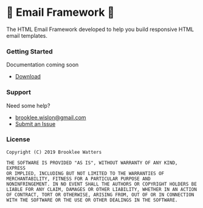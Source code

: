 # 💌 Email Framework 💌

The HTML Email Framework developed to help you build responsive HTML email templates.

### Getting Started
Documentation coming soon

* [Download](https://github.com/brooklee1/Email-Framework/archive/master.zip "Title")

### Support

Need some help?

* <brooklee.wislon@gmail.com>
* [Submit an Issue](https://github.com/brooklee1/Email-Framework/issues/new "Title")

### License

```
Copyright (C) 2019 Brooklee Watters

THE SOFTWARE IS PROVIDED "AS IS", WITHOUT WARRANTY OF ANY KIND, EXPRESS
OR IMPLIED, INCLUDING BUT NOT LIMITED TO THE WARRANTIES OF
MERCHANTABILITY, FITNESS FOR A PARTICULAR PURPOSE AND
NONINFRINGEMENT. IN NO EVENT SHALL THE AUTHORS OR COPYRIGHT HOLDERS BE
LIABLE FOR ANY CLAIM, DAMAGES OR OTHER LIABILITY, WHETHER IN AN ACTION
OF CONTRACT, TORT OR OTHERWISE, ARISING FROM, OUT OF OR IN CONNECTION
WITH THE SOFTWARE OR THE USE OR OTHER DEALINGS IN THE SOFTWARE.
```
